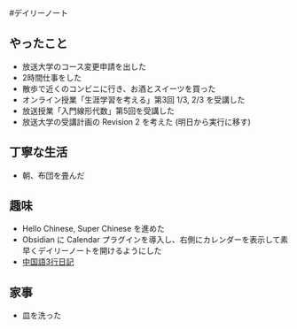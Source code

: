 #デイリーノート
## やったこと
- 放送大学のコース変更申請を出した
- 2時間仕事をした
- 散歩で近くのコンビニに行き、お酒とスイーツを買った
- オンライン授業「生涯学習を考える」第3回 1/3, 2/3 を受講した
- 放送授業「入門線形代数」第5回を受講した
- 放送大学の受講計画の Revision 2 を考えた (明日から実行に移す)
## 丁寧な生活
- 朝、布団を畳んだ
## 趣味
- Hello Chinese, Super Chinese を進めた
- Obsidian に Calendar プラグインを導入し、右側にカレンダーを表示して素早くデイリーノートを開けるようにした
- [中国語3行日記](https://x.com/0918nobita/status/1715386320389050799?s=20)
## 家事
- 皿を洗った
